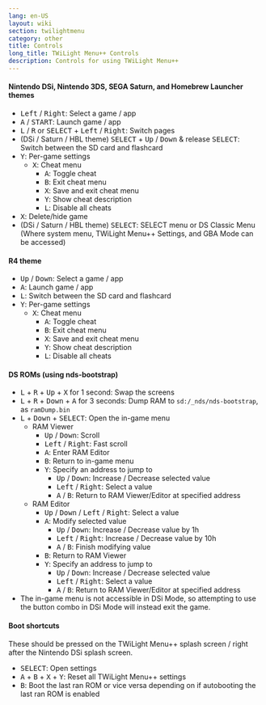 ```yaml
---
lang: en-US
layout: wiki
section: twilightmenu
category: other
title: Controls
long_title: TWiLight Menu++ Controls
description: Controls for using TWiLight Menu++
---
```


#### Nintendo DSi, Nintendo 3DS, SEGA Saturn, and Homebrew Launcher themes
- <kbd>Left</kbd> / <kbd>Right</kbd>: Select a game / app
- <kbd class="face">A</kbd> / <kbd>START</kbd>: Launch game / app
- <kbd class="l">L</kbd> / <kbd class="r">R</kbd> or <kbd>SELECT</kbd> + <kbd>Left</kbd> / <kbd>Right</kbd>: Switch pages
- (DSi / Saturn / HBL theme) <kbd>SELECT</kbd> + <kbd>Up</kbd> / <kbd>Down</kbd> & release <kbd>SELECT</kbd>: Switch between the SD card and flashcard
- <kbd class="face">Y</kbd>: Per-game settings
   - <kbd class="face">X</kbd>: Cheat menu
      - <kbd class="face">A</kbd>: Toggle cheat
      - <kbd class="face">B</kbd>: Exit cheat menu
      - <kbd class="face">X</kbd>: Save and exit cheat menu
      - <kbd class="face">Y</kbd>: Show cheat description
      - <kbd class="l">L</kbd>: Disable all cheats
- <kbd class="face">X</kbd>: Delete/hide game
- (DSi / Saturn / HBL theme) <kbd>SELECT</kbd>: SELECT menu or DS Classic Menu (Where system menu, TWiLight Menu++ Settings, and GBA Mode can be accessed)

#### R4 theme
- <kbd>Up</kbd> / <kbd>Down</kbd>: Select a game / app
- <kbd class="face">A</kbd>: Launch game / app
- <kbd class="l">L</kbd>: Switch between the SD card and flashcard
- <kbd class="face">Y</kbd>: Per-game settings
   - <kbd class="face">X</kbd>: Cheat menu
      - <kbd class="face">A</kbd>: Toggle cheat
      - <kbd class="face">B</kbd>: Exit cheat menu
      - <kbd class="face">X</kbd>: Save and exit cheat menu
      - <kbd class="face">Y</kbd>: Show cheat description
      - <kbd class="l">L</kbd>: Disable all cheats

#### DS ROMs (using nds-bootstrap)
- <kbd class="l">L</kbd> + <kbd class="r">R</kbd> + <kbd>Up</kbd> + <kbd class="face">X</kbd> for 1 second: Swap the screens
- <kbd class="l">L</kbd> + <kbd class="r">R</kbd> + <kbd>Down</kbd> + <kbd class="face">A</kbd> for 3 seconds: Dump RAM to `sd:/_nds/nds-bootstrap`, as `ramDump.bin`
- <kbd class="l">L</kbd> + <kbd>Down</kbd> + <kbd>SELECT</kbd>: Open the in-game menu
   - RAM Viewer
      - <kbd>Up</kbd> / <kbd>Down</kbd>: Scroll
      - <kbd>Left</kbd> / <kbd>Right</kbd>: Fast scroll
      - <kbd class="face">A</kbd>: Enter RAM Editor
      - <kbd class="face">B</kbd>: Return to in-game menu
      - <kbd class="face">Y</kbd>: Specify an address to jump to
        - <kbd>Up</kbd> / <kbd>Down</kbd>: Increase / Decrease selected value
        - <kbd>Left</kbd> / <kbd>Right</kbd>: Select a value
        - <kbd class="face">A</kbd> / <kbd class="face">B</kbd>: Return to RAM Viewer/Editor at specified address
   - RAM Editor
      - <kbd>Up</kbd> / <kbd>Down</kbd> / <kbd>Left</kbd> / <kbd>Right</kbd>: Select a value
      - <kbd class="face">A</kbd>: Modify selected value
         - <kbd>Up</kbd> / <kbd>Down</kbd>: Increase / Decrease value by 1h
         - <kbd>Left</kbd> / <kbd>Right</kbd>: Increase / Decrease value by 10h
         - <kbd class="face">A</kbd> / <kbd class="face">B</kbd>: Finish modifying value
      - <kbd class="face">B</kbd>: Return to RAM Viewer
      - <kbd class="face">Y</kbd>: Specify an address to jump to
        - <kbd>Up</kbd> / <kbd>Down</kbd>: Increase / Decrease selected value
        - <kbd>Left</kbd> / <kbd>Right</kbd>: Select a value
        - <kbd class="face">A</kbd> / <kbd class="face">B</kbd>: Return to RAM Viewer/Editor at specified address
 - The in-game menu is not accessible in DSi Mode, so attempting to use the button combo in DSi Mode will instead exit the game.

#### Boot shortcuts
These should be pressed on the TWiLight Menu++ splash screen / right after the Nintendo DSi splash screen.

- <kbd>SELECT</kbd>: Open settings
- <kbd class="face">A</kbd> + <kbd class="face">B</kbd> + <kbd class="face">X</kbd> + <kbd class="face">Y</kbd>: Reset all TWiLight Menu++ settings
- <kbd class="face">B</kbd>: Boot the last ran ROM or vice versa depending on if autobooting the last ran ROM is enabled
